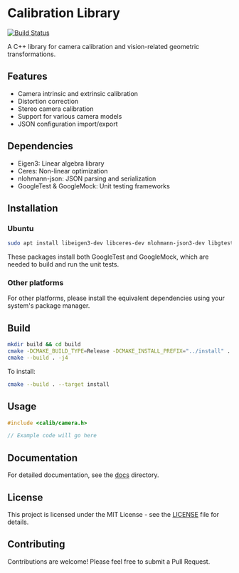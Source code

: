# Calibration Library

[![Build Status](https://github.com/VitalyVorobyev/calibration/actions/workflows/ci.yml/badge.svg)](https://github.com/VitalyVorobyev/calibration/actions/ci/build.yml)

A C++ library for camera calibration and vision-related geometric transformations.

## Features

- Camera intrinsic and extrinsic calibration
- Distortion correction
- Stereo camera calibration
- Support for various camera models
- JSON configuration import/export

## Dependencies

- Eigen3: Linear algebra library
- Ceres: Non-linear optimization
- nlohmann-json: JSON parsing and serialization
- GoogleTest & GoogleMock: Unit testing frameworks

## Installation

### Ubuntu

```bash
sudo apt install libeigen3-dev libceres-dev nlohmann-json3-dev libgtest-dev libgmock-dev
```
These packages install both GoogleTest and GoogleMock, which are needed to build and run the unit tests.

### Other platforms

For other platforms, please install the equivalent dependencies using your system's package manager.

## Build

```bash
mkdir build && cd build
cmake -DCMAKE_BUILD_TYPE=Release -DCMAKE_INSTALL_PREFIX="../install" ..
cmake --build . -j4
```

To install:

```bash
cmake --build . --target install
```

## Usage

```cpp
#include <calib/camera.h>

// Example code will go here
```

## Documentation

For detailed documentation, see the [docs](docs/) directory.

## License

This project is licensed under the MIT License - see the [LICENSE](LICENSE) file for details.

## Contributing

Contributions are welcome! Please feel free to submit a Pull Request.
